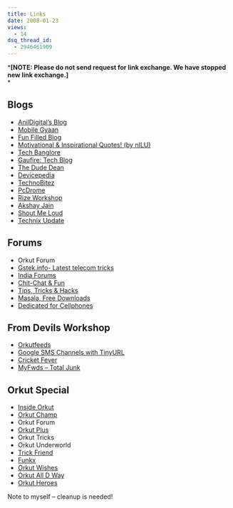 ```yaml
---
title: Links
date: 2008-01-23
views:
  - 14
dsq_thread_id:
  - 2946461909
---
```

***[NOTE: Please do not send request for link exchange. We have stopped new link exchange.]**  
*

## Blogs

  * <a href="http://anildigital.blogspot.com/" onclick="_gaq.push(['_trackEvent', 'outbound-article', 'http://anildigital.blogspot.com/', 'AnilDigital’s Blog']);" >AnilDigital’s Blog</a>
  * <a href="http://mobilegyaan.com/" onclick="_gaq.push(['_trackEvent', 'outbound-article', 'http://mobilegyaan.com/', 'Mobile Gyaan']);" >Mobile Gyaan</a>
  * <a href="http://funfilledblog.org/" onclick="_gaq.push(['_trackEvent', 'outbound-article', 'http://funfilledblog.org/', 'Fun Filled Blog']);" >Fun Filled Blog</a>
  * <a href="http://nil-quotes.blogspot.com/" onclick="_gaq.push(['_trackEvent', 'outbound-article', 'http://nil-quotes.blogspot.com/', 'Motivational & Inspirational Quotes! (by nILU)']);" rel="nofollow">Motivational & Inspirational Quotes! (by nILU)</a>
  * <a href="http://www.techbangalore.com/" onclick="_gaq.push(['_trackEvent', 'outbound-article', 'http://www.techbangalore.com/', 'Tech Banglore']);" >Tech Banglore</a>
  * <a href="http://www.gaufire.blogspot.com/" onclick="_gaq.push(['_trackEvent', 'outbound-article', 'http://www.gaufire.blogspot.com/', 'Gaufire: Tech Blog']);" >Gaufire: Tech Blog</a>
  * <a href="http://blog.thedudedean.com/" onclick="_gaq.push(['_trackEvent', 'outbound-article', 'http://blog.thedudedean.com/', 'The Dude Dean']);" >The Dude Dean</a>
  * <a href="http://www.devicepedia.com/" onclick="_gaq.push(['_trackEvent', 'outbound-article', 'http://www.devicepedia.com/', 'Devicepedia']);" >Devicepedia</a>
  * <a href="http://www.technobitez.com/" onclick="_gaq.push(['_trackEvent', 'outbound-article', 'http://www.technobitez.com/', 'TechnoBitez']);" >TechnoBitez</a>
  * <a href="http://www.pcdrome.com/" onclick="_gaq.push(['_trackEvent', 'outbound-article', 'http://www.pcdrome.com/', 'PcDrome']);" >PcDrome</a>
  * <a href="http://rizeworkshop.blogspot.com/" onclick="_gaq.push(['_trackEvent', 'outbound-article', 'http://rizeworkshop.blogspot.com/', 'Rize Workshop']);" >Rize Workshop</a>
  * <a href="http://akshayjain.org/" onclick="_gaq.push(['_trackEvent', 'outbound-article', 'http://akshayjain.org/', 'Akshay Jain']);" >Akshay Jain</a>
  * <a href="http://www.shoutmeloud.com/" onclick="_gaq.push(['_trackEvent', 'outbound-article', 'http://www.shoutmeloud.com/', 'Shout Me Loud']);" >Shout Me Loud</a>
  * <a href="http://www.technixupdate.com/" onclick="_gaq.push(['_trackEvent', 'outbound-article', 'http://www.technixupdate.com/', 'Technix Update']);" >Technix Update</a>

## Forums

  * Orkut Forum
  * <a href="http://gstek.info/" onclick="_gaq.push(['_trackEvent', 'outbound-article', 'http://gstek.info/', 'Gstek.info- Latest telecom tricks']);" >Gstek.info- Latest telecom tricks</a>
  * <a href="http://www.yuvaa.com/" onclick="_gaq.push(['_trackEvent', 'outbound-article', 'http://www.yuvaa.com/', 'India Forums']);" >India Forums</a>
  * <a href="http://dedesimasti.1.forumer.com" onclick="_gaq.push(['_trackEvent', 'outbound-article', 'http://dedesimasti.1.forumer.com', 'Chit-Chat & Fun']);" rel="nofollow">Chit-Chat & Fun</a>
  * <a href="http://surun.freeforums.org/" onclick="_gaq.push(['_trackEvent', 'outbound-article', 'http://surun.freeforums.org/', 'Tips, Tricks & Hacks']);" rel="nofollow">Tips, Tricks & Hacks</a>
  * <a href="http://free-forums.org/signup.php?board_name=desimirchi" onclick="_gaq.push(['_trackEvent', 'outbound-article', 'http://free-forums.org/signup.php?board_name=desimirchi', 'Masala, Free Downloads']);" rel="nofollow">Masala, Free Downloads</a>
  * <a href="http://mycell.4.forumer.com" onclick="_gaq.push(['_trackEvent', 'outbound-article', 'http://mycell.4.forumer.com', 'Dedicated for Cellphones']);" rel="nofollow">Dedicated for Cellphones</a>

## From Devils Workshop

  * <a href="http://www.orkutfeeds.com/" onclick="_gaq.push(['_trackEvent', 'outbound-article', 'http://www.orkutfeeds.com/', 'Orkutfeeds']);" >Orkutfeeds</a>
  * <a href="http://gsmslinks.rtcamp.com/" onclick="_gaq.push(['_trackEvent', 'outbound-article', 'http://gsmslinks.rtcamp.com/', 'Google SMS Channels with TinyURL']);" >Google SMS Channels with TinyURL</a>
  * <a href="http://cric286.blogspot.com" onclick="_gaq.push(['_trackEvent', 'outbound-article', 'http://cric286.blogspot.com', 'Cricket Fever']);" rel="nofollow">Cricket Fever</a>
  * <a href="http://myfwds.blogspot.com" onclick="_gaq.push(['_trackEvent', 'outbound-article', 'http://myfwds.blogspot.com', 'MyFwds &#8211; Total Junk']);" rel="nofollow">MyFwds &#8211; Total Junk</a>

## Orkut Special

  * <a href="http://www.insideorkut.com/" onclick="_gaq.push(['_trackEvent', 'outbound-article', 'http://www.insideorkut.com/', 'Inside Orkut']);" >Inside Orkut</a>
  * <a href="http://orkutchamp.blogspot.com/" onclick="_gaq.push(['_trackEvent', 'outbound-article', 'http://orkutchamp.blogspot.com/', 'Orkut Champ']);" >Orkut Champ</a>
  * Orkut Forum
  * <a href="http://www.orkutplus.net/" onclick="_gaq.push(['_trackEvent', 'outbound-article', 'http://www.orkutplus.net/', 'Orkut Plus']);" >Orkut Plus</a>
  * Orkut Tricks
  * Orkut Underworld
  * <a href="http://www.orkutting.com" onclick="_gaq.push(['_trackEvent', 'outbound-article', 'http://www.orkutting.com', 'Trick Friend']);" >Trick Friend</a>
  * <a href="http://funkx.com/" onclick="_gaq.push(['_trackEvent', 'outbound-article', 'http://funkx.com/', 'Funkx']);" >Funkx</a>
  * <a href="http://www.orkutwishes.com/" onclick="_gaq.push(['_trackEvent', 'outbound-article', 'http://www.orkutwishes.com/', 'Orkut Wishes']);" >Orkut Wishes</a>
  * <a href="http://orkutting-tricks.blogspot.com/" onclick="_gaq.push(['_trackEvent', 'outbound-article', 'http://orkutting-tricks.blogspot.com/', 'Orkut All D Way']);" >Orkut All D Way</a>
  * <a href="http://www.orkutheroes.com/" onclick="_gaq.push(['_trackEvent', 'outbound-article', 'http://www.orkutheroes.com/', 'Orkut Heroes']);" >Orkut Heroes</a>

Note to myself &#8211; cleanup is needed!

&nbsp;
